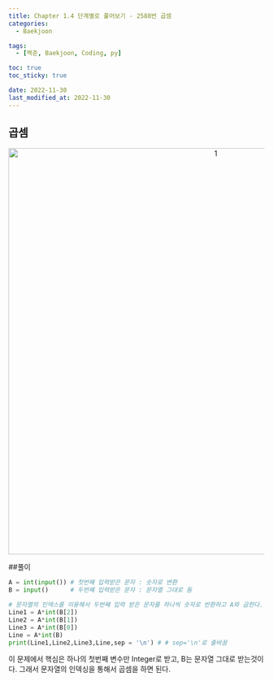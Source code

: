 ```yaml
---
title: Chapter 1.4 단계별로 풀어보기 - 2588번 곱셈
categories: 
  - Baekjoon

tags:
  - [백준, Baekjoon, Coding, py]

toc: true
toc_sticky: true

date: 2022-11-30
last_modified_at: 2022-11-30 
---
```


## 곱셈

<p align="center">
<img width="800" alt="1" src="https://user-images.githubusercontent.com/111734605/204697014-a4c7ee04-aff2-4663-8b09-b83e5d13a389.png">
</p>

##풀이
```python
A = int(input()) # 첫번째 입력받은 문자 : 숫자로 변환
B = input()      # 두번째 입력받은 문자 : 문자열 그대로 둠

# 문자열의 인덱스를 이용해서 두번째 입력 받은 문자를 하나씩 숫자로 반환하고 A와 곱한다.
Line1 = A*int(B[2])
Line2 = A*int(B[1])
Line3 = A*int(B[0])
Line = A*int(B)
print(Line1,Line2,Line3,Line,sep = '\n') # # sep='\n'로 줄바꿈
```
이 문제에서 핵심은 하나의 첫번째 변수만 Integer로 받고, B는 문자열 그대로 받는것이다. 그래서 문자열의 인덱싱을 통해서 곱셈을 하면 된다.
